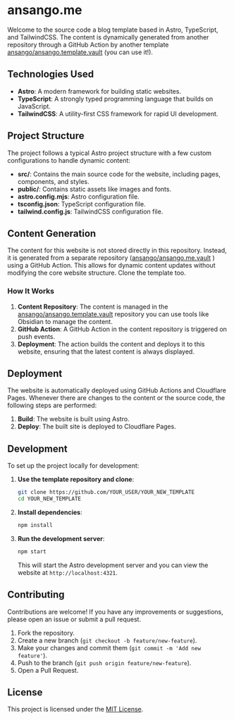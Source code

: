 # ansango.me

Welcome to the source code a blog template based in Astro, TypeScript, and TailwindCSS. The content is dynamically generated from another repository through a GitHub Action by another template [ansango/ansango.template.vault](https://github.com/ansango/ansango.template.vault) (you can use it!).

## Technologies Used

- **Astro**: A modern framework for building static websites.
- **TypeScript**: A strongly typed programming language that builds on JavaScript.
- **TailwindCSS**: A utility-first CSS framework for rapid UI development.

## Project Structure

The project follows a typical Astro project structure with a few custom configurations to handle dynamic content:

- **src/**: Contains the main source code for the website, including pages, components, and styles.
- **public/**: Contains static assets like images and fonts.
- **astro.config.mjs**: Astro configuration file.
- **tsconfig.json**: TypeScript configuration file.
- **tailwind.config.js**: TailwindCSS configuration file.

## Content Generation

The content for this website is not stored directly in this repository. Instead, it is generated from a separate repository ([ansango/ansango.me.vault](https://github.com/ansango/ansango.me.vault) ) using a GitHub Action. This allows for dynamic content updates without modifying the core website structure. Clone the template too.

### How It Works

1. **Content Repository**: The content is managed in the [ansango/ansango.template.vault](https://github.com/ansango/ansango.template.vault) repository you can use tools like Obsidian to manage the content.
2. **GitHub Action**: A GitHub Action in the content repository is triggered on push events.
3. **Deployment**: The action builds the content and deploys it to this website, ensuring that the latest content is always displayed.

## Deployment

The website is automatically deployed using GitHub Actions and Cloudflare Pages. Whenever there are changes to the content or the source code, the following steps are performed:

1. **Build**: The website is built using Astro.
2. **Deploy**: The built site is deployed to Cloudflare Pages.

## Development

To set up the project locally for development:

1. **Use the template repository and clone**:
   ```sh
   git clone https://github.com/YOUR_USER/YOUR_NEW_TEMPLATE
   cd YOUR_NEW_TEMPLATE
   ```

2. **Install dependencies**:
   ```sh
   npm install
   ```

3. **Run the development server**:
   ```sh
   npm start
   ```

   This will start the Astro development server and you can view the website at `http://localhost:4321`.

## Contributing

Contributions are welcome! If you have any improvements or suggestions, please open an issue or submit a pull request.

1. Fork the repository.
2. Create a new branch (`git checkout -b feature/new-feature`).
3. Make your changes and commit them (`git commit -m 'Add new feature'`).
4. Push to the branch (`git push origin feature/new-feature`).
5. Open a Pull Request.

## License

This project is licensed under the [MIT License](LICENSE).
